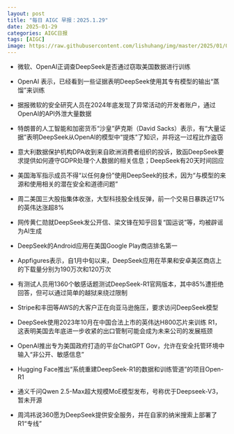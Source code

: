 ```yaml
---
layout: post
title: "每日 AIGC 早报：2025.1.29"
date: 2025-01-29
categories: AIGC日报
tags: [AIGC]
image: https://raw.githubusercontent.com/lishuhang/img/master/2025/01/0129-d.jpg
---
```


- 微软、OpenAI正调查DeepSeek是否通过窃取美国数据进行训练

- OpenAI 表示，已经看到一些证据表明DeepSeek使用其专有模型的输出“蒸馏”来训练

- 据报微软的安全研究人员在2024年底发现了异常活动的开发者账户，通过OpenAI的API外泄大量数据

- 特朗普的人工智能和加密货币“沙皇”萨克斯（David Sacks）表示，有“大量证据”表明DeepSeek从OpenAI的模型中“提炼”了知识，并将这一过程比作盗窃

- 意大利数据保护机构DPA收到来自欧洲消费者组织的投诉，致函DeepSeek要求提供如何遵守GDPR处理个人数据的相关信息；DeepSeek有20天时间回应

- 美国海军指示成员不得“以任何身份”使用DeepSeek的技术，因为“与模型的来源和使用相关的潜在安全和道德问题”

- 周二美国三大股指集体收涨，大型科技股全线反弹，前一个交易日暴跌近17%的英伟达涨超8%

- 网传黄仁勋就DeepSeek发公开信、梁文锋在知乎回复“国运说”等，均被辟谣为AI生成

- DeepSeek的Android应用在美国Google Play商店排名第一

- Appfigures表示，自1月中旬以来，DeepSeek应用在苹果和安卓美区商店上的下载量分别为190万次和120万次

- 有测试人员用1360个敏感话题测试DeepSeek-R1官网版本，其中85%遭拒绝回答，但可以通过简单的越狱来绕过限制

- Stripe和丰田等AWS的大客户正在向亚马逊施压，要求访问DeepSeek模型

- DeepSeek使用2023年10月在中国合法上市的英伟达H800芯片来训练 R1，这表明美国去年底进一步收紧的出口管制可能会成为未来公司的发展瓶颈

- OpenAI推出专为美国政府打造的平台ChatGPT Gov，允许在安全托管环境中输入“非公开、敏感信息”

- Hugging Face推出“系统重建DeepSeek-R1的数据和训练管道”的项目Open-R1

- 通义千问Qwen 2.5-Max超大规模MoE模型发布，号称优于Deepseek-V3，暂未开源

- 周鸿祎说360愿为DeepSeek提供安全服务，并在自家的纳米搜索上部署了R1“专线”